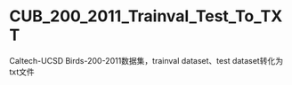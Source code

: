 # CUB_200_2011_Trainval_Test_To_TXT
Caltech-UCSD Birds-200-2011数据集，trainval dataset、test dataset转化为txt文件
